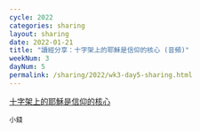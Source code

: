 ```yaml
---
cycle: 2022
categories: sharing
layout: sharing
date: 2022-01-21
title: "讀經分享：十字架上的耶穌是信仰的核心 (音頻)"
weekNum: 3
dayNum: 5
permalink: /sharing/2022/wk3-day5-sharing.html
---
```


[十字架上的耶穌是信仰的核心](https://eccseattle.github.io/media/sharing/2022/wk003/2022-01-21-bin.m4a)

`小錢`
